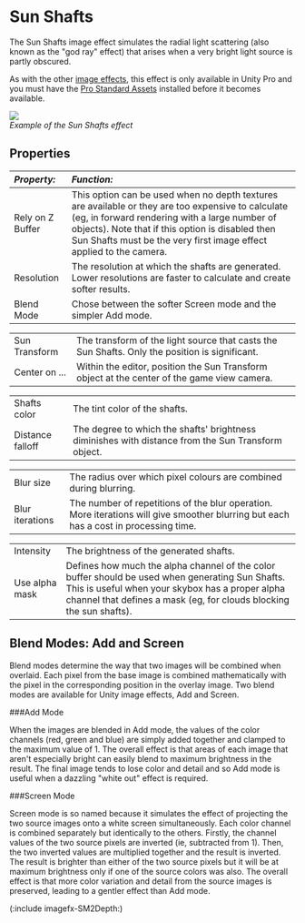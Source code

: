 Sun Shafts
==========


The <span class=keyword>Sun Shafts</span> image effect simulates the radial light scattering (also known as the "god ray" effect) that arises when a very bright light source is partly obscured.

As with the other [image effects](comp-ImageEffects.md), this effect is only available in Unity Pro and you must have the [Pro Standard Assets](HOWTO-InstallStandardAssets.md) installed before it becomes available.


![](http://docwiki.hq.unity3d.com/uploads/Main/ImageEffects./sunShaftsExample.png)  
_Example of the Sun Shafts effect_

Properties
----------



|**_Property:_** |**_Function:_** |
|:---|:---|
|<span class=component>Rely on Z Buffer</span> |This option can be used when no depth textures are available or they are too expensive to calculate (eg, in forward rendering with a large number of objects). Note that if this option is disabled then Sun Shafts must be the very first image effect applied to the camera.|
|<span class=component>Resolution</span> |The resolution at which the shafts are generated. Lower resolutions are faster to calculate and create softer results. |
|<span class=component>Blend Mode</span> |Chose between the softer <span class=component>Screen</span> mode and the simpler <span class=component>Add</span> mode. |


|    |    |
|:---|:---|
|<span class=component>Sun Transform</span> |The transform of the light source that casts the Sun Shafts. Only the position is significant. |
|<span class=component>Center on ...</span>|Within the editor, position the <span class=component>Sun Transform</span> object at the center of the game view camera.|


|    |    |
|:---|:---|
|<span class=component>Shafts color</span> |The tint color of the shafts. |
|<span class=component>Distance falloff</span> |The degree to which the shafts' brightness diminishes with distance from the <span class=component>Sun Transform</span> object. |


|    |    |
|:---|:---|
|<span class=component>Blur size</span> |The radius over which pixel colours are combined during blurring. |
|<span class=component>Blur iterations</span> |The number of repetitions of the blur operation. More iterations will give smoother blurring but each has a cost in processing time.|


|    |    |
|:---|:---|
|<span class=component>Intensity</span> |The brightness of the generated shafts. |
|<span class=component>Use alpha mask</span> |Defines how much the alpha channel of the color buffer should be used when generating Sun Shafts. This is useful when your skybox has a proper alpha channel that defines a mask (eg, for clouds blocking the sun shafts). |

Blend Modes: Add and Screen
---------------------------


Blend modes determine the way that two images will be combined when overlaid. Each pixel from the base image is combined mathematically with the pixel in the corresponding position in the overlay image. Two blend modes are available for Unity image effects, Add and Screen.

###Add Mode

When the images are blended in Add mode, the values of the color channels (red, green and blue) are simply added together and clamped to the maximum value of 1. The overall effect is that areas of each image that aren't especially bright can easily blend to maximum brightness in the result. The final image tends to lose color and detail and so Add mode is useful when a dazzling "white out" effect is required.

###Screen Mode

Screen mode is so named because it simulates the effect of projecting the two source images onto a white screen simultaneously. Each color channel is combined separately but identically to the others. Firstly, the channel values of the two source pixels are inverted (ie, subtracted from 1). Then, the two inverted values are multiplied together and the result is inverted. The result is brighter than either of the two source pixels but it will be at maximum brightness only if one of the source colors was also. The overall effect is that more color variation and detail from the source images is preserved, leading to a gentler effect than Add mode.

(:include imagefx-SM2Depth:)


